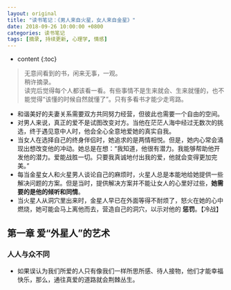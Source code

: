 ```yaml
---
layout: original
title: "读书笔记：《男人来自火星，女人来自金星》"
date: 2018-09-26 10:00:00 +0800 
categories: 读书笔记
tags: [摘录, 持续更新, 心理学, 情感]
---
```

* content
{:toc}


> 无意间看到的书，闲来无事，一观。
> <br/> 稍许摘录。
> <br/> 读完后觉得每个人都该看一看。有些事情不是生来就会、生来就懂的，也不能觉得“该懂的时候自然就懂了”。只有多看书才能少走弯路。

<!-- more -->

* 和谐美好的夫妻关系需要双方共同努力经营，但彼此也需要一个自由的空间。
* 对男人来说，真正的爱不是试图改变对方。当他在茫茫人海中经过无数次的挑选，终于遇见意中人时，他会全心全意地爱她的真实自我。
* 当女人在选择自己的终身伴侣时，她追求的是两情相悦。但是，她内心常会涌现出想改变他的冲动。她总是在想：“我知道，他很有潜力。我能够帮助他开发他的潜力。爱能战胜一切。只要我真诚地付出我的爱，他就会变得更加完美。”
* 每当金星女人和火星男人谈论自己的麻烦时，火星人总是本能地给她提供一些解决问题的方案。但是当时，提供解决方案并不能让女人的心里好过些，**她需要的是他的倾听和同情**。
* 当火星人从洞穴里出来时，金星人早已在外面等得不耐烦了，怒火在她的心中燃烧，她可能会马上离他而去，营造自己的洞穴，以示对他的 **惩罚**。【冷战】

## 第一章 爱“外星人”的艺术
### 人人与众不同
* 如果误认为我们所爱的人只有像我们一样所思所感、待人接物，他们才能幸福快乐，那么，通往真爱的道路就会荆棘丛生。